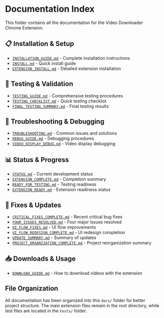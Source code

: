# Documentation Index

This folder contains all the documentation for the Video Downloader Chrome Extension.

## 📋 Installation & Setup

- [`INSTALLATION_GUIDE.md`](INSTALLATION_GUIDE.md) - Complete installation instructions
- [`INSTALL.md`](INSTALL.md) - Quick install guide
- [`EXTENSION_INSTALL.md`](EXTENSION_INSTALL.md) - Detailed extension installation

## 🧪 Testing & Validation

- [`TESTING_GUIDE.md`](TESTING_GUIDE.md) - Comprehensive testing procedures
- [`TESTING_CHECKLIST.md`](TESTING_CHECKLIST.md) - Quick testing checklist
- [`FINAL_TESTING_SUMMARY.md`](FINAL_TESTING_SUMMARY.md) - Final testing results

## 🔧 Troubleshooting & Debugging

- [`TROUBLESHOOTING.md`](TROUBLESHOOTING.md) - Common issues and solutions
- [`DEBUG_GUIDE.md`](DEBUG_GUIDE.md) - Debugging procedures
- [`VIDEO_DISPLAY_DEBUG.md`](VIDEO_DISPLAY_DEBUG.md) - Video display debugging

## 📊 Status & Progress

- [`STATUS.md`](STATUS.md) - Current development status
- [`EXTENSION_COMPLETE.md`](EXTENSION_COMPLETE.md) - Completion summary
- [`READY_FOR_TESTING.md`](READY_FOR_TESTING.md) - Testing readiness
- [`EXTENSION_READY.md`](EXTENSION_READY.md) - Extension readiness status

## 🎯 Fixes & Updates

- [`CRITICAL_FIXES_COMPLETE.md`](CRITICAL_FIXES_COMPLETE.md) - Recent critical bug fixes
- [`FOUR_ISSUES_RESOLVED.md`](FOUR_ISSUES_RESOLVED.md) - Four major issues resolved
- [`UI_FLOW_FIXES.md`](UI_FLOW_FIXES.md) - UI flow improvements
- [`UI_FLOW_REDESIGN_COMPLETE.md`](UI_FLOW_REDESIGN_COMPLETE.md) - UI redesign completion
- [`UPDATE_SUMMARY.md`](UPDATE_SUMMARY.md) - Summary of updates
- [`PROJECT_ORGANIZATION_COMPLETE.md`](PROJECT_ORGANIZATION_COMPLETE.md) - Project reorganization summary

## 📥 Downloads & Usage

- [`DOWNLOAD_GUIDE.md`](DOWNLOAD_GUIDE.md) - How to download videos with the extension

## File Organization

All documentation has been organized into this `docs/` folder for better project structure. The main extension files remain in the root directory, while test files are located in the `tests/` folder.
